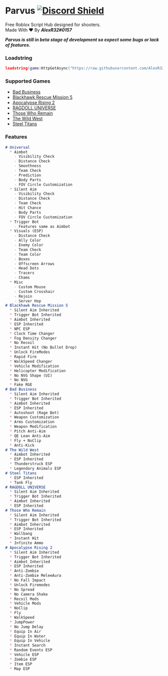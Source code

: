 # Parvus  [![Discord Shield](https://discordapp.com/api/guilds/958056630321303602/widget.png)](https://discord.gg/sYqDpbPYb7)
Free Roblox Script Hub designed for shooters.  
Made With :heart: By ***AlexR32#0157***

***Parvus is still in beta stage of development so expect some bugs or lack of features.***   
### Loadstring
```lua
loadstring(game:HttpGetAsync("https://raw.githubusercontent.com/AlexR32/Parvus/main/Loader.lua"))()
```
### Supported Games
- [Bad Business](https://www.roblox.com/games/3233893879/)
- [Blackhawk Rescue Mission 5](https://www.roblox.com/games/2916899287/)
- [Apocalypse Rising 2](https://www.roblox.com/games/863266079/)
- [RAGDOLL UNIVERSE](https://www.roblox.com/games/1466995005/)
- [Those Who Remain](https://www.roblox.com/games/488667523/)
- [The Wild West](https://www.roblox.com/games/2317712696/)
- [Steel Titans](https://www.roblox.com/games/4746041618/)
### Features
```markdown
# Universal
  * Aimbot
    - Visibility Check
    - Distance Check
    - Smoothness
    - Team Check
    - Prediction
    - Body Parts
    - FOV Circle Customization
  * Silent Aim
    - Visibility Check
    - Distance Check
    - Team Check
    - Hit Chance
    - Body Parts
    - FOV Circle Customization
  * Trigger Bot
    - Features same as Aimbot
  * Visuals (ESP)
    - Distance Check
    - Ally Color
    - Enemy Color
    - Team Check
    - Team Color
    - Boxes
    - Offscreen Arrows
    - Head Dots
    - Tracers
    - Chams
  * Misc
    - Custom Mouse
    - Custom Crosshair
    - Rejoin
    - Server Hop
# Blackhawk Rescue Mission 5
  * Silent Aim Inherited
  * Trigger Bot Inherited
  * Aimbot Inherited
  * ESP Inherited
  * NPC ESP
  * Clock Time Changer
  * Fog Density Changer
  * No Recoil
  * Instant Hit (No Bullet Drop)
  * Unlock FireModes
  * Rapid Fire
  * WalkSpeed Changer
  * Vehicle Modification
  * Helicopter Modification
  * No NVG Shape (UI)
  * No NVG
  * Fake RGE
# Bad Business
  * Silent Aim Inherited
  * Trigger Bot Inherited
  * Aimbot Inherited
  * ESP Inherited
  * Autoshoot (Rage Bot)
  * Weapon Customization
  * Arms Customization
  * Weapon Modification
  * Pitch Anti-Aim
  * QE Lean Anti-Aim
  * Fly + NoClip
  * Anti-Kick
# The Wild West
  * Aimbot Inherited
  * ESP Inherited
  * Thunderstruck ESP
  * Legendary Animals ESP
# Steel Titans
  * ESP Inherited
  * Tank Fly
# RAGDOLL UNIVERSE
  * Silent Aim Inherited
  * Trigger Bot Inherited
  * Aimbot Inherited
  * ESP Inherited
# Those Who Remain
  * Silent Aim Inherited
  * Trigger Bot Inherited
  * Aimbot Inherited
  * ESP Inherited
  * Wallbang
  * Instant Hit
  * Infinite Ammo
# Apocalypse Rising 2
  * Silent Aim Inherited
  * Trigger Bot Inherited
  * Aimbot Inherited
  * ESP Inherited
  * Anti-Zombie
  * Anti-Zombie MeleeAura
  * No Fall Impact
  * Unlock Firemodes
  * No Spread
  * No Camera Shake
  * Recoil Mods
  * Vehicle Mods
  * NoClip
  * Fly
  * WalkSpeed
  * JumpPower
  * No Jump Delay
  * Equip In Air
  * Equip In Water
  * Equip In Vehicle
  * Instant Search
  * Random Events ESP
  * Vehicle ESP
  * Zombie ESP
  * Item ESP
  * Map ESP
```
